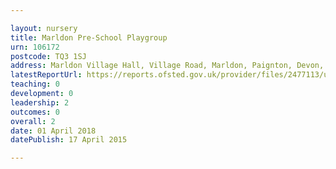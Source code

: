 ```yaml
---

layout: nursery
title: Marldon Pre-School Playgroup
urn: 106172
postcode: TQ3 1SJ
address: Marldon Village Hall, Village Road, Marldon, Paignton, Devon, TQ3 1SJ
latestReportUrl: https://reports.ofsted.gov.uk/provider/files/2477113/urn/106172.pdf
teaching: 0
development: 0
leadership: 2
outcomes: 0
overall: 2
date: 01 April 2018 
datePublish: 17 April 2015

---
```

